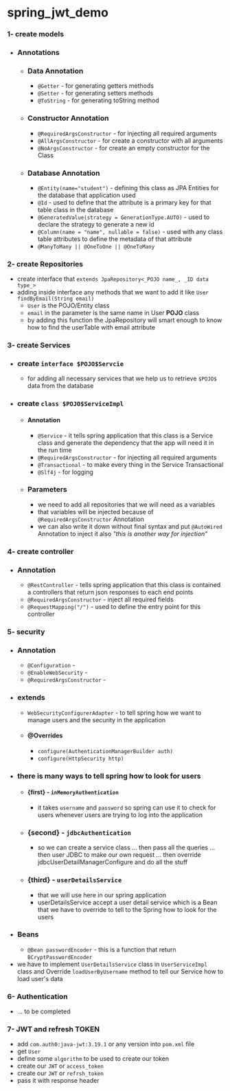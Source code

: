 # spring_jwt_demo

### 1- create models

* ### Annotations
    * ### Data Annotation
        * `@Getter` - for generating getters methods
        * `@Setter` - for generating setters methods
        * `@ToString` - for generating toString method
    * ### Constructor Annotation
        * `@RequiredArgsConstructor` - for injecting all required arguments
        * `@AllArgsConstructor` - for create a constructor with all arguments
        * `@NoArgsConstructor` - for create an empty constructor for the Class
    * ### Database Annotation
        * `@Entity(name="student")` - defining this class as JPA Entities for the database that application used
        * `@Id` - used to define that the attribute is a primary key for that table class in the database
        * `@GeneratedValue(strategy = GenerationType.AUTO)` - used to declare the strategy to generate a new id
        * `@Column(name = "name", nullable = false)` - used with any class table attributes to define the metadata of
          that attribute
        * `@ManyToMany || @OneToOne || @OneToMany`

### 2- create Repositories

* create interface that `extends JpaRepository<_POJO name_, _ID data type_>`
* adding inside interface any methods that we want to add it like `User findByEmail(String email)`
    * `User` is the POJO/Entity class
    * `email` in the parameter is the same name in User __POJO__ class
    * by adding this function the JpaRepository will smart enough to know how to find the userTable with email attribute

### 3- create Services

* ### create `interface $POJO$Servcie`
    * for adding all necessary services that we help us to retrieve `$POJO$` data from the database
* ### create `class $POJO$ServiceImpl`
    * #### Annotation
        * `@Service` - it tells spring application that this class is a Service class and generate the dependency that the app will need it in the run time
        * `@RequiredArgsConstructor` - for injecting all required arguments
        * `@Transactional` - to make every thing in the Service Transactional
        * `@Slf4j` - for logging
    * ### Parameters
        * we need to add all repositories that we will need as a variables 
        * that variables will be injected because of `@RequiredArgsConstructor` Annotation
        * we can also write it down without final syntax and put `@AutoWired` Annotation to inject it also _"this is another way for injection"_
    
### 4- create controller

* ### Annotation
    * `@RestController` - tells spring application that this class is contained a controllers that return json responses to each end points
    * `@RequiredArgsConstructor` - inject all required fields 
    * `@RequestMapping("/")` - used to define the entry point for this controller

### 5- security

* ### Annotation
    * `@Configuration` - 
    * `@EnableWebSecurity` - 
    * `@RequiredArgsConstructor` - 
* ### extends
    * `WebSecurityConfigurerAdapter` - to tell spring how we want to manage users and the security in the application
    * #### @Overrides
        * `configure(AuthenticationManagerBuilder auth)`
        * `configure(HttpSecurity http)`
* ### there is many ways to tell spring how to look for users
    * #### {first} - `inMemoryAuthentication`
        * it takes `username` and `password` so spring can use it to check for users whenever users are trying to log into the application
    * ### {second} - `jdbcAuthentication`
        * so we can create a service class ... then pass all the queries ... then user JDBC to make our own request ... then override jdbcUserDetailManagerConfigure and do all the stuff
    * ### {third} - `userDetailsService`
        * that we will use here in our spring application
        * userDetailsService accept a user detail service which is a Bean that we have to override to tell to the Spring how to look for the users
* ### Beans
    * `@Bean passwordEncoder` - this is a function that return `BCryptPasswordEncoder`
* we have to implement `UserDetailsService` class in `UserServiceImpl` class and Override `loadUserByUsername` method to tell our Service how to load user's data

### 6- Authentication

* ... to be completed

### 7- JWT and refresh TOKEN
    
* add `com.auth0:java-jwt:3.19.1` or any version into `pom.xml` file
* get `User` 
* define some `algorithm` to be used to create our token
* create our `JWT` or `access_token` 
* create our `JWT` or `refrsh_token`
* pass it with response header
